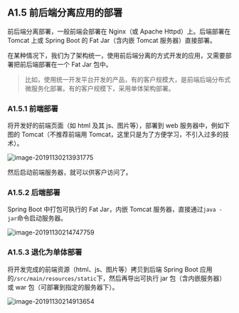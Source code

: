 ## A1.5 前后端分离应用的部署

前后端分离部署，一般前端会部署在 Nginx（或 Apache Httpd）上。后端部署在 Tomcat 上或 Spring Boot 的 Fat Jar（含内嵌 Tomcat 服务器）直接部署。

在某种情况下，我们为了架构统一，使用前后端分离的方式开发的应用，又需要部署把前后端部署在一个 Fat Jar 包中。

> 比如，使用统一开发平台开发的产品，有的客户规模大，是前端后端分布式微服务化部署。有的客户规模下，采用单体架构部署。

### A1.5.1 前端部署

将开发好的前端页面（如 html 及其 js、图片等），部署到 web 服务器中，例如下图的 Tomcat（不推荐前端用 Tomcat，这里只是为了方便学习，不引入过多的技术）。

![image-20191130213931775](images/image-20191130213931775.png)

然后启动前端服务器，就可以供客户访问了。

### A1.5.2 后端部署

Spring Boot 中打包可执行的 Fat Jar，内嵌 Tomcat 服务器，直接通过`java -jar`命令启动服务器。

![image-20191130214747759](images/image-20191130214747759.png)

### A1.5.3 退化为单体部署

将开发完成的前端资源（html、js、图片等）拷贝到后端 Spring Boot 应用的`/src/main/resources/static`下，然后再导出可执行 jar 包（含内嵌服务器）或 war 包（可部署到指定的服务器下）。

![image-20191130214913654](images/image-20191130214913654.png)
